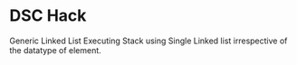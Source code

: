 # DSC Hack
Generic Linked List
Executing Stack using Single Linked list irrespective of the datatype of element.
